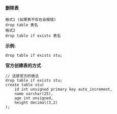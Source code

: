 #### 删除表

```
格式1 (如果表不存在会报错)
drop table 表名
格式2
drop table if exists 表名
```

**示例:**

```
drop table if exists stu;
```

**官方创建表的方式**

```
// 这是官方的做法
drop table if exists stu;
create table stu(
    id int unsigned primary key auto_increment,
    name varchar(25),
    age int unsigned,
    height decimal(3,2)
);
```